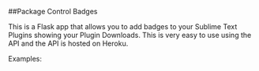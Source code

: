 ##Package Control Badges

This is a Flask app that allows you to add badges to your Sublime Text Plugins showing your Plugin Downloads. This is very easy to use using the API and the API is hosted on Heroku.

Examples:

